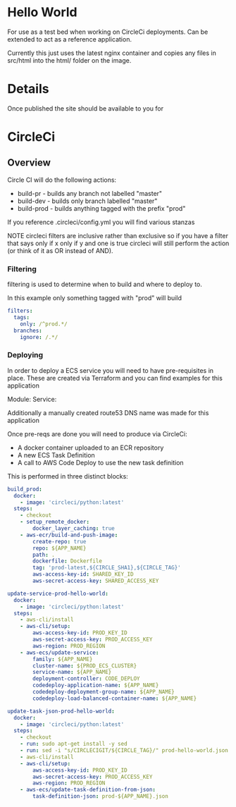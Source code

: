# Hello World

For use as a test bed when working on CircleCi deployments. Can be extended to act as a reference application.

Currently this just uses the latest nginx container and copies any files in src/html into the html/ folder on the image.

# Details

Once published the site should be available to you for


# CircleCi

## Overview

Circle CI will do the following actions:

* build-pr - builds any branch not labelled "master"
* build-dev - builds only branch labelled "master"
* build-prod - builds anything tagged with the prefix "prod"


If you reference .circleci/config.yml you will find various stanzas


NOTE circleci filters are inclusive rather than exclusive so if you have a filter that says only if x only if y and one is true circleci will still perform the action (or think of it as OR instead of AND).

### Filtering

filtering is used to determine when to build and where to deploy to.

In this example only something tagged with "prod" will build

```yaml
filters:
  tags:
    only: /^prod.*/
  branches:
    ignore: /.*/
```
### Deploying

In order to deploy a ECS service you will need to have pre-requisites in place.  These are created via Terraform and you can find examples for this application

Module:
Service:

Additionally a manually created route53 DNS name was made for this application

Once pre-reqs are done you will need to produce via CircleCi:

* A docker container uploaded to an ECR repository
* A new ECS Task Definition
* A call to AWS Code Deploy to use the new task definition

This is performed in three distinct blocks:

```yaml
build_prod:
  docker:
    - image: 'circleci/python:latest'
  steps:
    - checkout
    - setup_remote_docker:
        docker_layer_caching: true
    - aws-ecr/build-and-push-image:
        create-repo: true
        repo: ${APP_NAME}
        path: .
        dockerfile: Dockerfile
        tag: 'prod-latest,${CIRCLE_SHA1},${CIRCLE_TAG}'
        aws-access-key-id: SHARED_KEY_ID
        aws-secret-access-key: SHARED_ACCESS_KEY

update-service-prod-hello-world:
  docker:
    - image: 'circleci/python:latest'
  steps:
    - aws-cli/install
    - aws-cli/setup:
        aws-access-key-id: PROD_KEY_ID
        aws-secret-access-key: PROD_ACCESS_KEY
        aws-region: PROD_REGION
    - aws-ecs/update-service:
        family: ${APP_NAME}
        cluster-name: ${PROD_ECS_CLUSTER}
        service-name: ${APP_NAME}
        deployment-controller: CODE_DEPLOY
        codedeploy-application-name: ${APP_NAME}
        codedeploy-deployment-group-name: ${APP_NAME}
        codedeploy-load-balanced-container-name: ${APP_NAME}

update-task-json-prod-hello-world:
  docker:
    - image: 'circleci/python:latest'
  steps:
    - checkout
    - run: sudo apt-get install -y sed
    - run: sed -i "s/CIRCLECIGIT/${CIRCLE_TAG}/" prod-hello-world.json
    - aws-cli/install
    - aws-cli/setup:
        aws-access-key-id: PROD_KEY_ID
        aws-secret-access-key: PROD_ACCESS_KEY
        aws-region: PROD_REGION
    - aws-ecs/update-task-definition-from-json:
        task-definition-json: prod-${APP_NAME}.json
```